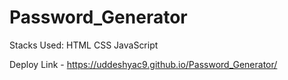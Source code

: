 # Password_Generator
Stacks Used: HTML CSS JavaScript

Deploy Link - https://uddeshyac9.github.io/Password_Generator/
